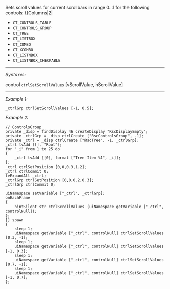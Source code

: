 Sets scroll values for current scrollbars in range 0...1 for the following controls:
{{Columns|2|
* `CT_CONTROLS_TABLE`
* `CT_CONTROLS_GROUP`
* `CT_TREE`
* `CT_LISTBOX`
* `CT_COMBO`
* `CT_XCOMBO`
* `CT_LISTNBOX`
* `CT_LISTNBOX_CHECKABLE`


---
*Syntaxes:*

control `ctrlSetScrollValues` [vScrollValue, hScrollValue]

---
*Example 1:*

```sqf
_ctrlGrp ctrlSetScrollValues [-1, 0.5];
```

*Example 2:*

```sqf
// ControlsGroup
private _disp = findDisplay 46 createDisplay "RscDisplayEmpty";
private _ctrlGrp = _disp ctrlCreate ["RscControlsGroup", -1];
private _ctrl = _disp ctrlCreate ["RscTree", -1, _ctrlGrp];
_ctrl tvAdd [[], "Root"];
for "_i" from 1 to 25 do
{
	_ctrl tvAdd [[0], format ["Tree Item %1", _i]];
};
_ctrl ctrlSetPosition [0,0,0.3,1.2];
_ctrl ctrlCommit 0;
tvExpandAll _ctrl;
_ctrlGrp ctrlSetPosition [0,0,0.2,0.3];
_ctrlGrp ctrlCommit 0;
 
uiNamespace setVariable ["_ctrl", _ctrlGrp];
onEachFrame
{
	hintSilent str ctrlScrollValues (uiNamespace getVariable ["_ctrl", controlNull]);
};
[] spawn
{
	sleep 1;
	uiNamespace getVariable ["_ctrl", controlNull] ctrlSetScrollValues [0.3, -1];
	sleep 1;
	uiNamespace getVariable ["_ctrl", controlNull] ctrlSetScrollValues [-1, 0.3];
	sleep 1;
	uiNamespace getVariable ["_ctrl", controlNull] ctrlSetScrollValues [0.7, -1];
	sleep 1;
	uiNamespace getVariable ["_ctrl", controlNull] ctrlSetScrollValues [-1, 0.7];
};
```